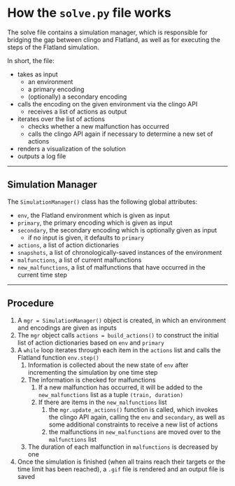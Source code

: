 # How the `solve.py` file works

The solve file contains a simulation manager, which is responsible for bridging the gap between clingo and Flatland, as well as for executing the steps of the Flatland simulation.

In short, the file:
* takes as input
  * an environment
  * a primary encoding
  * (optionally) a secondary encoding
* calls the encoding on the given environment via the clingo API
  * receives a list of actions as output
* iterates over the list of actions
  * checks whether a new malfunction has occurred
  * calls the clingo API again if necessary to determine a new set of actions
* renders a visualization of the solution
* outputs a log file

---

## Simulation Manager

The `SimulationManager()` class has the following global attributes:
* `env`, the Flatland environment which is given as input
* `primary`, the primary encoding which is given as input
* `secondary`, the secondary encoding which is optionally given as input
  * if no input is given, it defaults to `primary`
* `actions`, a list of action dictionaries
* `snapshots`, a list of chronologically-saved instances of the environment
* `malfunctions`, a list of current malfunctions
* `new_malfunctions`, a list of malfunctions that have occurred in the current time step

---

## Procedure
1. A `mgr = SimulationManager()` object is created, in which an environment and encodings are given as inputs
2. The `mgr` object calls `actions = build_actions()` to construct the initial list of action dictionaries based on `env` and `primary`
3. A `while` loop iterates through each item in the `actions` list and calls the Flatland function `env.step()`
    1. Information is collected about the new state of `env` after incrementing the simulation by one time step
    2. The information is checked for malfunctions
        1. If a new malfunction has occurred, it will be added to the `new_malfunctions` list as a tuple `(train, duration)`
        2. If there are items in the `new_malfunctions` list
            1. the `mgr.update_actions()` function is called, which invokes the clingo API again, calling the `env` and `secondary`, as well as some additional constraints to receive a new list of actions
            2. the malfunctions in `new_malfunctions` are moved over to the `malfunctions` list
    3. The duration of each malfunction in `malfunctions` is decreased by one
4. Once the simulation is finished (when all trains reach their targets or the time limit has been reached), a `.gif` file is rendered and an output file is saved

